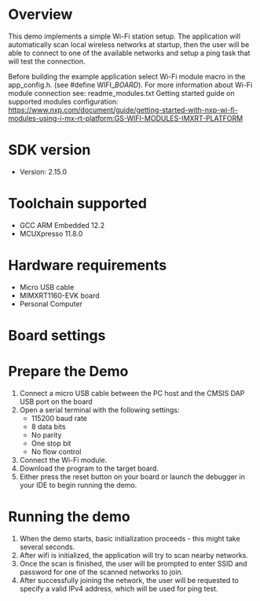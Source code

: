 Overview
========
This demo implements a simple Wi-Fi station setup. The application will automatically scan local wireless networks at startup, then the user will 
be able to connect to one of the available networks and setup a ping task that will test the connection. 

Before building the example application select Wi-Fi module macro in the app_config.h. (see #define WIFI_<SoC Name>_BOARD_<Module Name>).
For more information about Wi-Fi module connection see:
    readme_modules.txt
    Getting started guide on supported modules configuration:
    https://www.nxp.com/document/guide/getting-started-with-nxp-wi-fi-modules-using-i-mx-rt-platform:GS-WIFI-MODULES-IMXRT-PLATFORM



SDK version
===========
- Version: 2.15.0

Toolchain supported
===================
- GCC ARM Embedded  12.2
- MCUXpresso  11.8.0

Hardware requirements
=====================
- Micro USB cable
- MIMXRT1160-EVK board
- Personal Computer


Board settings
==============


Prepare the Demo
================
1.  Connect a micro USB cable between the PC host and the CMSIS DAP USB port on the board
2.  Open a serial terminal with the following settings:
    - 115200 baud rate
    - 8 data bits
    - No parity
    - One stop bit
    - No flow control
3.  Connect the Wi-Fi module.
4.  Download the program to the target board.
5.  Either press the reset button on your board or launch the debugger in your IDE to begin running the demo.


Running the demo
================
1. When the demo starts, basic initialization proceeds - this might take several seconds.
2. After wifi is initialized, the application will try to scan nearby networks.
3. Once the scan is finished, the user will be prompted to enter SSID and password for one of the scanned networks to join.
4. After successfully joining the network, the user will be requested to specify a valid IPv4 address, which will be used for ping test.
